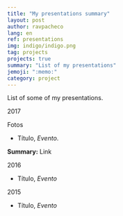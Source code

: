 ```yaml
---
title: "My presentations summary"
layout: post
author: ravpacheco
lang: en
ref: presentations
img: indigo/indigo.png
tag: projects
projects: true
summary: "List of my presentations"
jemoji: ":memo:"
category: project
---
```


List of some of my presentations.

2017

Fotos

* Título, *Evento*.

**Summary:** Link

2016

* Título, *Evento*

2015

* Título, *Evento*